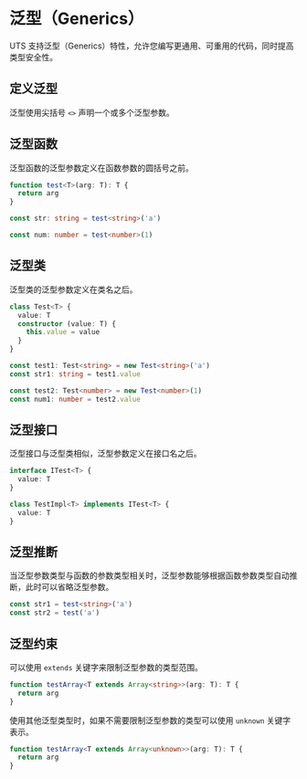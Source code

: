# 泛型（Generics）

UTS 支持泛型（Generics）特性，允许您编写更通用、可重用的代码，同时提高类型安全性。

## 定义泛型

泛型使用尖括号 `<>` 声明一个或多个泛型参数。

## 泛型函数

泛型函数的泛型参数定义在函数参数的圆括号之前。

```ts
function test<T>(arg: T): T {
  return arg
}

const str: string = test<string>('a')

const num: number = test<number>(1)
```

## 泛型类

泛型类的泛型参数定义在类名之后。

```ts
class Test<T> {
  value: T
  constructor (value: T) {
    this.value = value
  }
}

const test1: Test<string> = new Test<string>('a')
const str1: string = test1.value

const test2: Test<number> = new Test<number>(1)
const num1: number = test2.value
```

## 泛型接口

泛型接口与泛型类相似，泛型参数定义在接口名之后。

```ts
interface ITest<T> {
  value: T
}

class TestImpl<T> implements ITest<T> {
  value: T
}
```

## 泛型推断

当泛型参数类型与函数的参数类型相关时，泛型参数能够根据函数参数类型自动推断，此时可以省略泛型参数。

```ts
const str1 = test<string>('a')
const str2 = test('a')
```

## 泛型约束

可以使用 `extends` 关键字来限制泛型参数的类型范围。

```ts
function testArray<T extends Array<string>>(arg: T): T {
  return arg
}
```

使用其他泛型类型时，如果不需要限制泛型参数的类型可以使用 `unknown` 关键字表示。

```ts
function testArray<T extends Array<unknown>>(arg: T): T {
  return arg
}
```
